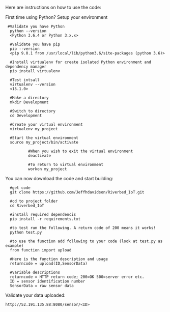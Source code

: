   Here are instructions on how to use the code:

  First time using Python? Setup your environment
     
     #Validate you have Python
      python --version
      <Python 3.6.4 or Python 3.x.x>

      #Validate you have pip
      pip --version
      <pip 9.0.1 from /usr/local/lib/python3.6/site-packages (python 3.6)>

      #Install virtualenv for create isolated Python environment and dependency manager
      pip install virtualenv
      
      #Test intsall
      virtualenv --version
      <15.1.0>
      
      #Make a directory
      mkdir Development

      #Switch to directory
      cd Development
      
      #Create your virtual environment
      virtualenv my_project
      
      #Start the virtual environment
      source my_project/bin/activate
      
              #When you wish to exit the virtual environment
              deactivate

              #To return to virtual environment
              workon my_project

You can now download the code and start building:

      #get code
      git clone https://github.com/Jeffhdavidson/Riverbed_IoT.git

      #cd to project folder
      cd Riverbed_IoT

      #install required dependencis
      pip install -r requirements.txt

      #to test run the following. A return code of 200 means it works!
      python test.py

      #to use the function add following to your code (look at test.py as example)
      from function import upload

      #Here is the function description and usage
      returncode = upload(ID,SensorData)

      #Variable descriptions
      returncode = HTTP return code; 200=OK 500=server error etc.
      ID = sensor identification number
      SensorData = raw sensor data

Validate your data uploaded:

    http://52.191.135.88:8080/sensor/<ID>

